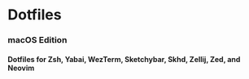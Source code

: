 # Dotfiles

### macOS Edition

#### Dotfiles for Zsh, Yabai, WezTerm, Sketchybar, Skhd, Zellij, Zed, and Neovim
